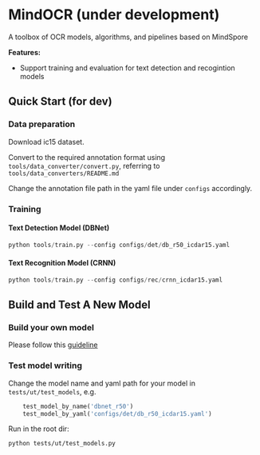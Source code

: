 # MindOCR (under development)
A toolbox of OCR models, algorithms, and pipelines based on MindSpore

**Features:**

- Support training and evaluation for text detection and recogintion models


## Quick Start (for dev)

### Data preparation

Download ic15 dataset.

Convert to the required annotation format using `tools/data_converter/convert.py`, referring to `tools/data_converters/README.md`

Change the annotation file path in the yaml file under `configs` accordingly.

### Training 

#### Text Detection Model (DBNet)

``` python
python tools/train.py --config configs/det/db_r50_icdar15.yaml
```

#### Text Recognition Model (CRNN)

``` python
python tools/train.py --config configs/rec/crnn_icdar15.yaml
```


## Build and Test A New Model

### Build your own model
Please follow this [guideline](./mindocr/models/README.md)

### Test model writing

Change the model name and yaml path for your model in `tests/ut/test_models`, e.g.

``` python
    test_model_by_name('dbnet_r50')
    test_model_by_yaml('configs/det/db_r50_icdar15.yaml')
```

Run in the root dir:

``` shell 
python tests/ut/test_models.py
```


